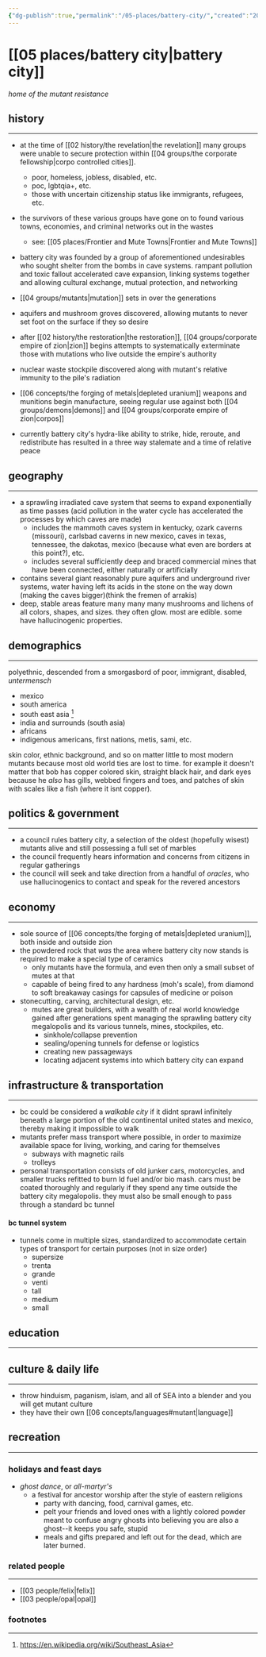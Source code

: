 ```yaml
---
{"dg-publish":true,"permalink":"/05-places/battery-city/","created":"2025-03-17T10:45:46.665-05:00","updated":"2025-03-20T17:10:59.755-05:00"}
---
```


# [[05 places/battery city\|battery city]]
*home of the mutant resistance*

## history
---
- at the time of [[02 history/the revelation\|the revelation]] many groups were unable to secure protection within [[04 groups/the corporate fellowship\|corpo controlled cities]].
	- poor, homeless, jobless, disabled, etc.
	- poc, lgbtqia+, etc.
	- those with uncertain citizenship status like immigrants, refugees, etc.
- the survivors of these various groups have gone on to found various towns, economies, and criminal networks out in the wastes
	- see: [[05 places/Frontier and Mute Towns\|Frontier and Mute Towns]]

- battery city was founded by a group of aforementioned undesirables who sought shelter from the bombs in cave systems. rampant pollution and toxic fallout accelerated cave expansion, linking systems together and allowing cultural exchange, mutual protection, and networking
- [[04 groups/mutants\|mutation]] sets in over the generations
- aquifers and mushroom groves discovered, allowing mutants to never set foot on the surface if they so desire
- after [[02 history/the restoration\|the restoration]], [[04 groups/corporate empire of zion\|zion]] begins attempts to systematically exterminate those with mutations who live outside the empire's authority
- nuclear waste stockpile discovered along with mutant's relative immunity to the pile's radiation
- [[06 concepts/the forging of metals\|depleted uranium]] weapons and munitions begin manufacture, seeing regular use against both [[04 groups/demons\|demons]] and [[04 groups/corporate empire of zion\|corpos]]
- currently battery city's hydra-like ability to strike, hide, reroute, and redistribute has resulted in a three way stalemate and a time of relative peace
## geography
---
- a sprawling irradiated cave system that seems to expand exponentially as time passes (acid pollution in the water cycle has accelerated the processes by which caves are made)
	- includes the mammoth caves system in kentucky, ozark caverns (missouri), carlsbad caverns in new mexico, caves in texas, tennessee, the dakotas, mexico (because what even are borders at this point?), etc.
	- includes several sufficiently deep and braced commercial mines that have been connected, either naturally or artificially
- contains several giant reasonably pure aquifers and underground river systems, water having left its acids in the stone on the way down (making the caves bigger)(think the fremen of arrakis)
- deep, stable areas feature many many many mushrooms and lichens of all colors, shapes, and sizes. they often glow. most are edible. some have hallucinogenic properties.
## demographics
---
polyethnic, descended from a smorgasbord of poor, immigrant, disabled, *untermensch*
- mexico
- south america
- south east asia [^1]
- india and surrounds (south asia)
- africans
- indigenous americans, first nations, metis, sami, etc.

skin color, ethnic background, and so on matter little to most modern mutants because most old world ties are lost to time. for example it doesn't matter that bob has copper colored skin, straight black hair, and dark eyes because he *also* has gills, webbed fingers and toes, and patches of skin with scales like a fish (where it isnt copper).
## politics & government
---
- a council rules battery city, a selection of the oldest (hopefully wisest) mutants alive and still possessing a full set of marbles
- the council frequently hears information and concerns from citizens in regular gatherings
- the council will seek and take direction from a handful of *oracles*, who use hallucinogenics to contact and speak for the revered ancestors
## economy
---
- sole source of [[06 concepts/the forging of metals\|depleted uranium]], both inside and outside zion
- the powdered rock that *was* the area where battery city now stands is required to make a special type of ceramics
	- only mutants have the formula, and even then only a small subset of mutes at that
	- capable of being fired to any hardness (moh's scale), from diamond to soft breakaway casings for capsules of medicine or poison
- stonecutting, carving, architectural design, etc.
	- mutes are great builders, with a wealth of real world knowledge gained after generations spent managing the sprawling battery city megalopolis and its various tunnels, mines, stockpiles, etc.
		- sinkhole/collapse prevention
		- sealing/opening tunnels for defense or logistics
		- creating new passageways
		- locating adjacent systems into which battery city can expand
## infrastructure & transportation
---
- bc could be considered a *walkable city* if it didnt sprawl infinitely beneath a large portion of the old continental united states and mexico, thereby making it impossible to walk
- mutants prefer mass transport where possible, in order to maximize available space for living, working, and caring for themselves
	- subways with magnetic rails
	- trolleys
- personal transportation consists of old junker cars, motorcycles, and smaller trucks refitted to burn ld fuel and/or bio mash. cars must be coated thoroughly and regularly if they spend any time outside the battery city megalopolis. they must also be small enough to pass through a standard bc tunnel

#### bc tunnel system
- tunnels come in multiple sizes, standardized to accommodate certain types of transport for certain purposes (not in size order)
	- supersize
	- trenta
	- grande
	- venti
	- tall
	- medium
	- small
## education
---

## culture & daily life
---
- throw hinduism, paganism, islam, and all of SEA into a blender and you will get mutant culture
- they have their own [[06 concepts/languages#mutant\|language]]
## recreation
---
### holidays and feast days
- *ghost dance*, or *all-martyr's*
	- a festival for ancestor worship after the style of eastern religions
		- party with dancing, food, carnival games, etc.
		- pelt your friends and loved ones with a lightly colored powder meant to confuse angry ghosts into believing you are also a ghost--it keeps you safe, stupid
		- meals and gifts prepared and left out for the dead, which are later burned.

### related people
---
- [[03 people/felix\|felix]]
- [[03 people/opal\|opal]]
### footnotes

[^1]: https://en.wikipedia.org/wiki/Southeast_Asia